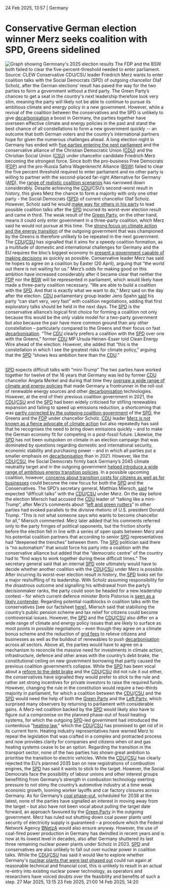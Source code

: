 24 Feb 2025, 13:57
| 
Germany
# Conservative German election winner Merz seeks coalition with SPD, Greens sidelined
![Graph showing Germnany's 2025 election results](https://www.cleanenergywire.org/sites/default/files/styles/gallery_image/public/preliminary-results-2025-german-federal-election-and-2021-result_0.png?itok=N01tOJq0)
The FDP and the BSW both failed to clear the five-percent-threshold needed to enter parliament. Source: CLEW
Conservative CDU/CSU leader Friedrich Merz wants to enter coalition talks with the Social Democrats (SPD) of outgoing chancellor Olaf Scholz, after the German elections’ result has paved the way for the two parties to form a government without a third party. The Green Party’s chances to get a seat in the country's next leadership therefore look very slim, meaning the party will likely not be able to continue to pursue its ambitious climate and energy policy in a new government. However, while a revival of the coalition between the conservatives and the SPD is unlikely to give [decarbonisation](https://www.cleanenergywire.org/glossary/letter_d#decarbonisation) a boost in Germany, the parties together have overseen effective climate and energy policies in the past and stand the best chance of all constellations to form a new government quickly -- an outcome that both German voters and the country’s international partners hope for given the numerous challenges ahead.
A long election night in Germany has ended with [five parties entering the next parliament](https://www.dw.com/en/german-election-results-and-voter-demographics-explained-in-charts/a-71724186) and the conservative alliance of the Christian Democratic Union ([CDU](https://www.cleanenergywire.org/experts/cdu-christian-democratic-union)) and the Christian Social Union ([CSU](https://www.cleanenergywire.org/experts/csu-christian-social-union)) under chancellor candidate Friedrich Merz becoming the strongest force. Since both the pro-business Free Democrats ([FDP](https://www.cleanenergywire.org/experts/fdp-free-democratic-party)) and the pro-Russia Sahra Wagenknecht Alliance ([BSW](https://www.cleanenergywire.org/experts/bsw-sahra-wagenknecht-alliance)) failed to clear the five percent threshold required to enter parliament and no other party is willing to partner with the second-placed far-right Alternative for Germany ([AfD](https://www.cleanenergywire.org/experts/afd-alternative-germany)), the [range of realistic coalition scenarios](https://www.cleanenergywire.org/news/conservative-election-victory-set-narrow-climate-policy-focus-germany) has narrowed down considerably.
Despite achieving the [CDU](https://www.cleanenergywire.org/experts/cdu-christian-democratic-union)/CSU’s second-worst result in history, this gives Merz the chance to form a majority with only one other party - the Social Democrats ([SPD](https://www.cleanenergywire.org/experts/spd-social-democratic-party)) of current chancellor Olaf Scholz. However, Scholz said he would [make way for others in his party](https://www.bloomberg.com/news/articles/2025-02-23/germany-s-social-democrats-ditch-scholz-after-historic-defeat) to lead possible coalition talks after the [SPD](https://www.cleanenergywire.org/experts/spd-social-democratic-party) incurred its worst-ever election result and came in third. The weak result of the [Green Party](https://www.cleanenergywire.org/experts/green-party), on the other hand, means it could only enter government in a three-party coalition, which Merz said he would not pursue at this time. The [strong focus on climate action and the energy transition](https://www.cleanenergywire.org/dossiers/preview-2022-new-german-govt-enters-decisive-energy-transition-year-high-climate-ambitions) of the outgoing government that was championed by the Greens is therefore unlikely to be repeated in the next government.
The [CDU](https://www.cleanenergywire.org/experts/cdu-christian-democratic-union)/[CSU](https://www.cleanenergywire.org/experts/csu-christian-social-union) has signalled that it aims for a speedy coalition formation, as a multitude of domestic and international challenges for Germany and the EU requires the bloc’s biggest economy to [present a government capable of making decisions](https://www.cleanenergywire.org/news/snap-election-chance-germany-reset-relations-european-partners-analyst) as quickly as possible. Conservative leader Merz has said he hopes to agree on a coalition by Easter (20 April), arguing that “the world out there is not waiting for us.” Merz’s odds for making good on this ambition have increased considerably after it became clear that neither the [FDP](https://www.cleanenergywire.org/experts/fdp-free-democratic-party) nor the [BSW](https://www.cleanenergywire.org/experts/bsw-sahra-wagenknecht-alliance) will be represented in parliament, which would likely have made a three-party coalition necessary. “We are able to build a coalition with the [SPD](https://www.cleanenergywire.org/experts/spd-social-democratic-party). And that is exactly what we want to do,“ Merz said on the day after the election. [CDU](https://www.cleanenergywire.org/experts/cdu-christian-democratic-union) parliamentary group leader Jens Spahn [said](https://www.ardmediathek.de/video/morgenmagazin/spahn-bis-ostern-eine-regierung-waere-gut/das-erste/Y3JpZDovL2Rhc2Vyc3RlLmRlL21vcmdlbm1hZ2F6aW4vNjk5YzMwNmItNTNjYi00Y2U1LTg2MDQtYzM5N2JkMWIwNWQx) his party “can start very, very fast” with coalition negotiations, adding that first exploratory talks should be held in the next days.
The [SPD](https://www.cleanenergywire.org/experts/spd-social-democratic-party) is the conservative alliance’s logical first choice for forming a coalition not only because this would be the only viable model for a two-party government but also because the pair have more common ground than any other constellation – particularly compared to the Greens and their focus on fast [decarbonisation](https://www.cleanenergywire.org/glossary/letter_d#decarbonisation). “The [CDU](https://www.cleanenergywire.org/experts/cdu-christian-democratic-union) clearly prefers a coalition with the [SPD](https://www.cleanenergywire.org/experts/spd-social-democratic-party) over one with the Greens,” former [CDU](https://www.cleanenergywire.org/experts/cdu-christian-democratic-union) MP Ursula Heinen-Esser told Clean Energy Wire ahead of the election. However, she added that “this is the constellation in which I see the greatest risks for climate policy,” arguing that the [SPD](https://www.cleanenergywire.org/experts/spd-social-democratic-party) “shows less ambition here than the [CDU](https://www.cleanenergywire.org/experts/cdu-christian-democratic-union).”
## 
[SPD](https://www.cleanenergywire.org/experts/spd-social-democratic-party) expects difficult talks with "mini-Trump" 
The two parties have worked together for twelve of the 16 years that Germany was led by former [CDU](https://www.cleanenergywire.org/experts/cdu-christian-democratic-union) chancellor Angela Merkel and during that time they [oversaw a wide range of climate and energy policies](https://www.cleanenergywire.org/news/merkel-leaves-work-do-mixed-climate-legacy?pk_campaign=daily_newsletter_2021-09-10&pk_keyword=merkel-leaves-work-do-mixed-climate-legacy&pk_source=newsletter&pk_medium=email&pk_content=title) that made Germany a frontrunner in the roll-out of renewable energy sources and other [decarbonisation](https://www.cleanenergywire.org/glossary/letter_d#decarbonisation) technologies. However, at the end of their previous coalition government in 2021, the [CDU](https://www.cleanenergywire.org/experts/cdu-christian-democratic-union)/[CSU](https://www.cleanenergywire.org/experts/csu-christian-social-union) and the [SPD](https://www.cleanenergywire.org/experts/spd-social-democratic-party) had been widely criticised for stifling renewables expansion and failing to speed up emissions reduction, a shortcoming that was [partly corrected by the outgoing coalition government](https://www.cleanenergywire.org/news/vote25-mixed-climate-legacy-scholzs-collapsed-coalition-leaves-challenges-next-government) of the [SPD](https://www.cleanenergywire.org/experts/spd-social-democratic-party), the Greens and the [FDP](https://www.cleanenergywire.org/experts/fdp-free-democratic-party) under chancellor Scholz.
[CDU](https://www.cleanenergywire.org/experts/cdu-christian-democratic-union) leader [Merz is not known as a fierce advocate of climate action](https://www.cleanenergywire.org/news/most-leading-german-parties-stand-2045-climate-neutrality-target-ahead-snap-election) but also repeatedly has said that he recognises the need to bring down emissions quickly – and to make the German economy fit for competing in a post-fossil future. Likewise, the [SPD](https://www.cleanenergywire.org/experts/spd-social-democratic-party) has not been outspoken on climate in an election campaign that was dominated by questions regarding domestic and international security, economic stability and purchasing power – and in which all parties put a smaller emphasis on [decarbonisation](https://www.cleanenergywire.org/glossary/letter_d#decarbonisation) than in 2021. However, like the [CDU](https://www.cleanenergywire.org/experts/cdu-christian-democratic-union)/[CSU](https://www.cleanenergywire.org/experts/csu-christian-social-union), the Social Democrats firmly back Germany’s 2045 climate neutrality target and in the outgoing government [helped introduce a wide range of ambitious energy transition policies](https://www.cleanenergywire.org/news/clew-preview-cash-strapped-german-government-faces-uphill-climate-action-battle-2024). In a possible upcoming coalition, however, [concerns about transition costs for citizens as well as for businesses](https://www.cleanenergywire.org/news/vote25-affordability-transition-key-topic-next-government-researcher) could become the new focus for both the [SPD](https://www.cleanenergywire.org/experts/spd-social-democratic-party) and the Conservatives.
The SPD’s secretary general, Matthias Miersch, [said](https://www.ardmediathek.de/video/Y3JpZDovL2Rhc2Vyc3RlLmRlL21vcmdlbm1hZ2F6aW4vNDNmYzFkMzItOThlNC00ZmZjLThjMmEtNjg4YjU3MDNiZTNk) he expected “difficult talks” with the [CDU](https://www.cleanenergywire.org/experts/cdu-christian-democratic-union)/[CSU](https://www.cleanenergywire.org/experts/csu-christian-social-union) under Merz. On the day before the election Miersch had accused the [CDU](https://www.cleanenergywire.org/experts/cdu-christian-democratic-union) leader of “talking like a mini-Trump”, after Merz’s comments about “[left and green nutters](https://www.tagesspiegel.de/politik/so-spricht-ein-mini-trump-spd-spitze-wirft-merz-nach-dessen-rundumschlag-gegen-links-spaltung-vor-13255096.html)” in other parties had evoked parallels to the divisive rhetoric of U.S. president Donald Trump. “This is not what someone says who wants to become chancellor for all,” Miersch commented. Merz later added that his comments referred only to the party fringes of political opponents, but the friction shortly before the election fell in line with a series of open spats between Merz and his potential coalition partners that according to senior [SPD](https://www.cleanenergywire.org/experts/spd-social-democratic-party) representatives had “deepened the trenches” between them. The [SPD](https://www.cleanenergywire.org/experts/spd-social-democratic-party) politician said there is “no automatism” that would force his party into a coalition with the conservative alliance but added that the “democratic centre” of the country had to “find ways to work together during these difficult times.” The secretary general said that an internal [SPD](https://www.cleanenergywire.org/experts/spd-social-democratic-party) vote ultimately would have to decide whether another coalition with the [CDU](https://www.cleanenergywire.org/experts/cdu-christian-democratic-union)/[CSU](https://www.cleanenergywire.org/experts/csu-christian-social-union) under Merz is possible.
After incurring its worst-ever election result in history, the [SPD](https://www.cleanenergywire.org/experts/spd-social-democratic-party) looks set for a major reshuffling of its leadership. With Scholz assuming responsibility for the disastrous outcome and signalling his withdrawal from the party’s decisionmaker ranks, the party could soon be headed for a new leadership contest – for which current defence minister Boris Pistorius is [seen as a likely contender](https://www.zdf.de/nachrichten/video/anke-rehlinger-spd-bundestagswahl-video-100.html).
Regarding potential roadblocks in coalition talks with the conservatives [see our factsheet [here](https://www.cleanenergywire.org/factsheets/energy-and-climate-crunch-points-germanys-upcoming-coalition-talks)], Miersch said that stabilising the country’s public pension scheme and tax relief for citizens could become controversial issues. However, the [SPD](https://www.cleanenergywire.org/experts/spd-social-democratic-party) and the [CDU](https://www.cleanenergywire.org/experts/cdu-christian-democratic-union)/[CSU](https://www.cleanenergywire.org/experts/csu-christian-social-union) also differ on a wide range of climate and energy policy issues that are likely to surface as moot points in possible negotiations – even though they agree on a climate bonus scheme and the reduction of [grid fees](https://www.cleanenergywire.org/glossary/letter_g#grid_fees) to relieve citizens and businesses as well as the buildout of renewables to push [decarbonisation](https://www.cleanenergywire.org/glossary/letter_d#decarbonisation) across all sectors.
Above all, the parties would have to agree on a mechanism to reconcile the massive need for investments in climate action, infrastructure, defence and other areas with the country’s debt brake, the constitutional ceiling on new government borrowing that partly caused the previous coalition government’s collapse. While the [SPD](https://www.cleanenergywire.org/experts/spd-social-democratic-party) has been vocal about a [reform to the debt brake](https://www.cleanenergywire.org/factsheets/qa-what-german-top-courts-debt-brake-ruling-means-climate-policy) and the [CDU](https://www.cleanenergywire.org/experts/cdu-christian-democratic-union)/[CSU](https://www.cleanenergywire.org/experts/csu-christian-social-union) did not rule it out either, the conservatives have signalled they would prefer to stick to the rule and rather set strong incentives for private investors to raise the required funds. However, changing the rule in the constitution would require a two-thirds majority in parliament, for which a coalition between the [CDU](https://www.cleanenergywire.org/experts/cdu-christian-democratic-union)/[CSU](https://www.cleanenergywire.org/experts/csu-christian-social-union) and the [SPD](https://www.cleanenergywire.org/experts/spd-social-democratic-party) would need the help of both the [Green Party](https://www.cleanenergywire.org/experts/green-party) and the [Left Party](https://www.cleanenergywire.org/experts/left-party), which surprised many observers by returning to parliament with considerable gains.
A Merz-led coalition backed by the [SPD](https://www.cleanenergywire.org/experts/spd-social-democratic-party) would likely also have to figure out a compromise on the planned phase-out of fossil heating systems, for which the outgoing [SPD](https://www.cleanenergywire.org/experts/spd-social-democratic-party)-led government had introduced the contentious "[heating law](https://www.cleanenergywire.org/factsheets/qa-germany-debates-phaseout-fossil-fuel-heating-systems)," which the [CDU](https://www.cleanenergywire.org/experts/cdu-christian-democratic-union)/[CSU](https://www.cleanenergywire.org/experts/csu-christian-social-union) has promised to get rid of in its current form. Heating industry representatives have warned Merz to repeal the legislation that was crafted in a complex and protracted process and now provides clarity for companies and citizens when oil and gas heating systems cease to be an option. 
Regarding the transition in the transport sector, none of the two parties has shown great ambition to prioritise the transition to electric vehicles. While the [CDU](https://www.cleanenergywire.org/experts/cdu-christian-democratic-union)/[CSU](https://www.cleanenergywire.org/experts/csu-christian-social-union) has clearly rejected the EU’s planned 2035 ban on new registrations of combustion engines, the [SPD](https://www.cleanenergywire.org/experts/spd-social-democratic-party) has said it wants to stick to the target. However, the Social Democrats face the possibility of labour unions and other interest groups benefitting from Germany’s strength in combustion technology exerting pressure to not stimy the country’s automotive industry at a time weak economic growth, looming worker layoffs and car factory closures across Germany.
As for Germany’s [coal phase-out](https://www.cleanenergywire.org/glossary/letter_c#coal_phase-out), scheduled for 2038 at the latest, none of the parties have signalled an interest in moving away from the target – but also have not been vocal about pulling the target date forward, an approach favoured by the [Green Party](https://www.cleanenergywire.org/experts/green-party) in the outgoing government. Merz has ruled out shutting down coal power plants until security of electricity supply is guaranteed – a procedure which the Federal Network Agency [BNetzA](https://www.cleanenergywire.org/experts/federal-network-agency-electricity-gas-telecommunications-post-and-railway-0) would also ensure anyway. However, the use of coal-fired power production in Germany has dwindled in recent years and is now at its lowest level in decades, also after Germany shuttered its last three remaining nuclear power plants under Scholz in 2023.
[SPD](https://www.cleanenergywire.org/experts/spd-social-democratic-party) and conservatives are also unlikely to fall out over nuclear power in coalition talks. While the [CDU](https://www.cleanenergywire.org/experts/cdu-christian-democratic-union)/[CSU](https://www.cleanenergywire.org/experts/csu-christian-social-union) has said it would like to explore whether Germany's [nuclear plants that were last phased out](https://www.cleanenergywire.org/factsheets/qa-germanys-nuclear-exit-one-year-after) could run again at reasonable technical and financial cost, this is unlikely to result in an actual re-entry into existing nuclear power technology, as operators and researchers have voiced doubts over the feasibility and benefits of such a step.
27 Mar 2025, 13:15
23 Feb 2025, 21:00
14 Feb 2025, 14:20